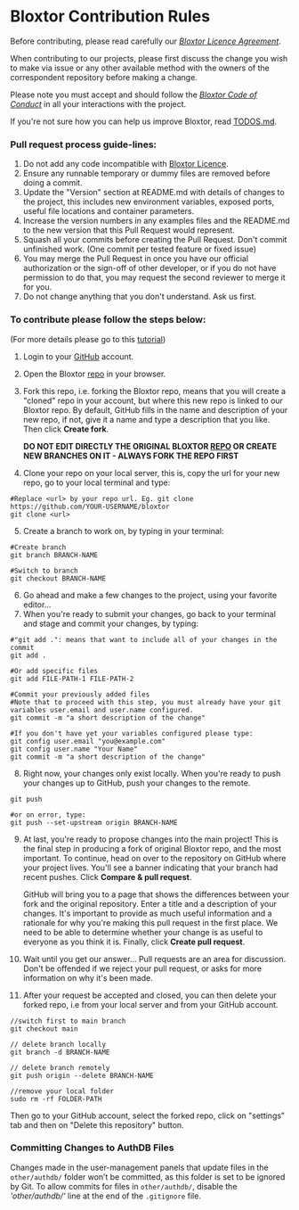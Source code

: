 # Bloxtor Contribution Rules

Before contributing, please read carefully our *[Bloxtor Licence Agreement](./LICENSE.md)*.

When contributing to our projects, please first discuss the change you wish to make via issue or any other available method with the owners of the correspondent repository before making a change.

Please note you must accept and should follow the *[Bloxtor Code of Conduct](./CODE_OF_CONDUCT.md)* in all your interactions with the project.

If you're not sure how you can help us improve Bloxtor, read [TODOS.md](./TODOS.md).

### Pull request process guide-lines:

1. Do not add any code incompatible with [Bloxtor Licence](./LICENSE.md).
1. Ensure any runnable temporary or dummy files are removed before doing a commit.
2. Update the "Version" section at README.md with details of changes to the project, this includes new environment variables, exposed ports, useful file locations and container parameters.
3. Increase the version numbers in any examples files and the README.md to the new version that this Pull Request would represent.
4. Squash all your commits before creating the Pull Request. Don't commit unfinished work. (One commit per tested feature or fixed issue)
5. You may merge the Pull Request in once you have our official authorization or the sign-off of other developer, or if you do not have permission to do that, you may request the second reviewer to merge it for you.
6. Do not change anything that you don't understand. Ask us first.

### To contribute please follow the steps below:
(For more details please go to this [tutorial](https://docs.github.com/en/get-started/exploring-projects-on-github/contributing-to-a-project))

1. Login to your [GitHub](https://github.com/login) account.
2. Open the Bloxtor [repo](https://github.com/a19836/bloxtor) in your browser.
3. Fork this repo, i.e. forking the Bloxtor repo, means that you will create a "cloned" repo in your account, but where this new repo is linked to our Bloxtor repo. By default, GitHub fills in the name and description of your new repo, if not, give it a name and type a description that you like. Then click **Create fork**.

	**DO NOT EDIT DIRECTLY THE ORIGINAL BLOXTOR [REPO](https://github.com/a19836/bloxtor) OR CREATE NEW BRANCHES ON IT - ALWAYS FORK THE REPO FIRST**
4. Clone your repo on your local server, this is, copy the url for your new repo, go to your local terminal and type:
```
#Replace <url> by your repo url. Eg. git clone https://github.com/YOUR-USERNAME/bloxtor
git clone <url>
```
5. Create a branch to work on, by typing in your terminal:
```
#Create branch
git branch BRANCH-NAME

#Switch to branch
git checkout BRANCH-NAME
```
6. Go ahead and make a few changes to the project, using your favorite editor...
7. When you're ready to submit your changes, go back to your terminal and stage and commit your changes, by typing:
```
#"git add .": means that want to include all of your changes in the commit
git add .

#Or add specific files
git add FILE-PATH-1 FILE-PATH-2

#Commit your previously added files
#Note that to proceed with this step, you must already have your git variables user.email and user.name configured.
git commit -m "a short description of the change"

#If you don't have yet your variables configured please type:
git config user.email "you@example.com"
git config user.name "Your Name"
git commit -m "a short description of the change"
```
8. Right now, your changes only exist locally. When you're ready to push your changes up to GitHub, push your changes to the remote.
```
git push

#or on error, type:
git push --set-upstream origin BRANCH-NAME
```
9. At last, you're ready to propose changes into the main project! This is the final step in producing a fork of original Bloxtor repo, and the most important. To continue, head on over to the repository on GitHub where your project lives.
You'll see a banner indicating that your branch had recent pushes. Click **Compare & pull request**.

	GitHub will bring you to a page that shows the differences between your fork and the original repository. Enter a title and a description of your changes. It's important to provide as much useful information and a rationale for why you're making this pull request in the first place. We need to be able to determine whether your change is as useful to everyone as you think it is. Finally, click **Create pull request**.
10. Wait until you get our answer... Pull requests are an area for discussion. Don't be offended if we reject your pull request, or asks for more information on why it's been made.
11. After your request be accepted and closed, you can then delete your forked repo, i.e from your local server and from your GitHub account.
```
//switch first to main branch
git checkout main

// delete branch locally
git branch -d BRANCH-NAME

// delete branch remotely
git push origin --delete BRANCH-NAME

//remove your local folder
sudo rm -rf FOLDER-PATH
```
Then go to your GitHub account, select the forked repo, click on "settings" tab and then on "Delete this repository" button.

### Committing Changes to AuthDB Files

Changes made in the user-management panels that update files in the `other/authdb/` folder won’t be committed, as this folder is set to be ignored by Git. To allow commits for files in `other/authdb/`, disable the *'other/authdb/'* line at the end of the `.gitignore` file.


